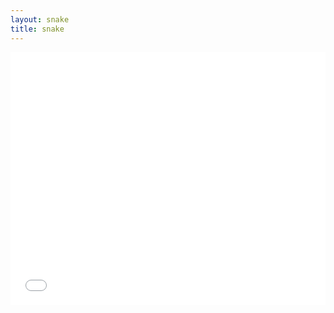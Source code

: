 ```yaml
---
layout: snake
title: snake
---
```


<iframe src="snake-game.html" scrolling="no" height="404px" width="100%" style="border: none"></iframe>
